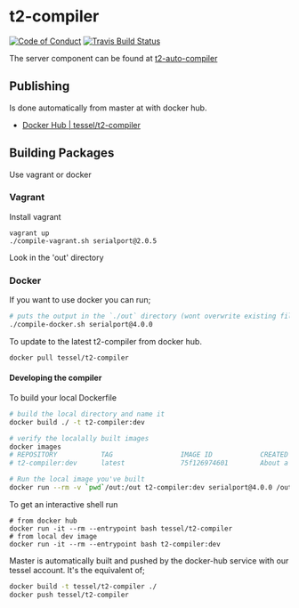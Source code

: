 # t2-compiler
[![Code of Conduct](https://img.shields.io/badge/%E2%9D%A4-code%20of%20conduct-blue.svg?style=flat)](https://github.com/tessel/project/blob/master/CONDUCT.md)
[![Travis Build Status](https://travis-ci.org/tessel/t2-compiler.svg?branch=master)](https://travis-ci.org/tessel/t2-compiler)

The server component can be found at [t2-auto-compiler](https://github.com/tessel/t2-auto-compiler)

## Publishing

Is done automatically from master at with docker hub.

- [Docker Hub | tessel/t2-compiler](https://hub.docker.com/r/tessel/t2-compiler/)

## Building Packages

Use vagrant or docker

### Vagrant
Install vagrant

```
vagrant up
./compile-vagrant.sh serialport@2.0.5
```

Look in the 'out' directory

### Docker

If you want to use docker you can run;

```bash
# puts the output in the `./out` directory (wont overwrite existing files)
./compile-docker.sh serialport@4.0.0
```

To update to the latest t2-compiler from docker hub.

```bash
docker pull tessel/t2-compiler
```

#### Developing the compiler

To build your local Dockerfile
```bash
# build the local directory and name it
docker build ./ -t t2-compiler:dev

# verify the localally built images
docker images
# REPOSITORY           TAG                 IMAGE ID            CREATED              SIZE
# t2-compiler:dev      latest              75f126974601        About a minute ago   1.281 GB

# Run the local image you've built
docker run --rm -v `pwd`/out:/out t2-compiler:dev serialport@4.0.0 /out
```

To get an interactive shell run
```
# from docker hub
docker run -it --rm --entrypoint bash tessel/t2-compiler
# from local dev image
docker run -it --rm --entrypoint bash t2-compiler:dev
```

Master is automatically built and pushed by the docker-hub service with our tessel account. It's the equivalent of;

```bash
docker build -t tessel/t2-compiler ./
docker push tessel/t2-compiler
```
